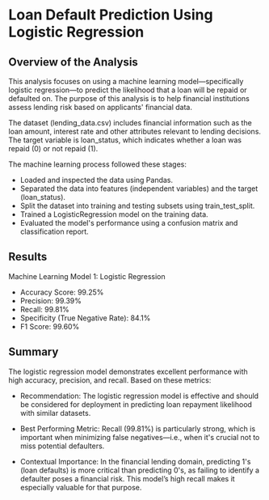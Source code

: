 # Loan Default Prediction Using Logistic Regression

## Overview of the Analysis
This analysis focuses on using a machine learning model—specifically logistic regression—to predict the likelihood that a loan will be repaid or defaulted on. The purpose of this analysis is to help financial institutions assess lending risk based on applicants' financial data.

The dataset (lending_data.csv) includes financial information such as the loan amount, interest rate and other attributes relevant to lending decisions. The target variable is loan_status, which indicates whether a loan was repaid (0) or not repaid (1).

The machine learning process followed these stages:

* Loaded and inspected the data using Pandas.
* Separated the data into features (independent variables) and the target (loan_status).
* Split the dataset into training and testing subsets using train_test_split.
* Trained a LogisticRegression model on the training data.
* Evaluated the model's performance using a confusion matrix and classification report.

## Results
Machine Learning Model 1: Logistic Regression

* Accuracy Score: 99.25%
* Precision: 99.39%
* Recall: 99.81%
* Specificity (True Negative Rate): 84.1%
* F1 Score: 99.60%

## Summary
The logistic regression model demonstrates excellent performance with high accuracy, precision, and recall. Based on these metrics:

* Recommendation: The logistic regression model is effective and should be considered for deployment in predicting loan repayment likelihood with similar datasets.

* Best Performing Metric: Recall (99.81%) is particularly strong, which is important when minimizing false negatives—i.e., when it's crucial not to miss potential defaulters.

* Contextual Importance: In the financial lending domain, predicting 1's (loan defaults) is more critical than predicting 0's, as failing to identify a defaulter poses a financial risk. This model’s high recall makes it especially valuable for that purpose.